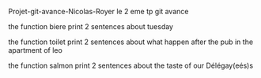 Projet-git-avance-Nicolas-Royer
le 2 eme tp git avance


the function biere print 2 sentences about tuesday 

the function toilet print 2 sentences about what happen after the pub in the apartment of leo

the function salmon print 2 sentences about the taste of our Délégay(eés)s